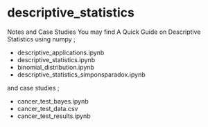# descriptive_statistics
Notes and Case Studies
You may find A Quick Guide on Descriptive Statistics using numpy ;
* descriptive_applications.ipynb
* descriptive_statistics.ipynb
* binomial_distribution.ipynb
* descriptive_statistics_simponsparadox.ipynb

and case studies ;
* cancer_test_bayes.ipynb
* cancer_test_data.csv
* cancer_test_results.ipynb
